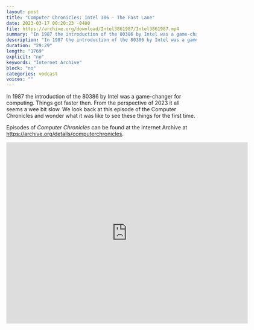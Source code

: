```yaml
---
layout: post
title: "Computer Chronicles: Intel 386 - The Fast Lane"
date: 2023-03-17 00:20:23 -0400
file: https://archive.org/download/Intel3861987/Intel3861987.mp4
summary: "In 1987 the introduction of the 80386 by Intel was a game-changer for computing.  Things got faster then.  From the perspective of 2023 it all seems a wee bit slow.  We look back at this episode of the Computer Chronicles and wonder what it was like to see these things for the first time."
description: "In 1987 the introduction of the 80386 by Intel was a game-changer for computing.  Things got faster then.  From the perspective of 2023 it all seems a wee bit slow.  We look back at this episode of the Computer Chronicles and wonder what it was like to see these things for the first time."
duration: "29:29"
length: "1769"
explicit: "no" 
keywords: "Internet Archive"
block: "no" 
categories: vodcast
voices: ""
---
```


In 1987 the introduction of the 80386 by Intel was a game-changer for computing.  Things got faster then.  From the perspective of 2023 it all seems a wee bit slow.  We look back at this episode of the Computer Chronicles and wonder what it was like to see these things for the first time.

Episodes of *Computer Chronicles* can be found at the Internet Archive at <https://archive.org/details/computerchronicles>.

<iframe src="https://archive.org/embed/Intel3861987" width="640" height="480" frameborder="0" webkitallowfullscreen="true" mozallowfullscreen="true" allowfullscreen></iframe>
